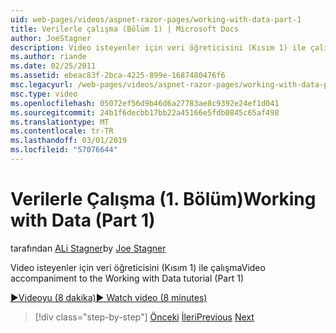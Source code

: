 ```yaml
---
uid: web-pages/videos/aspnet-razor-pages/working-with-data-part-1
title: Verilerle çalışma (Bölüm 1) | Microsoft Docs
author: JoeStagner
description: Video isteyenler için veri öğreticisini (Kısım 1) ile çalışma
ms.author: riande
ms.date: 02/25/2011
ms.assetid: ebeac83f-2bca-4225-899e-1687480476f6
msc.legacyurl: /web-pages/videos/aspnet-razor-pages/working-with-data-part-1
msc.type: video
ms.openlocfilehash: 05072ef56d9b46d6a27783ae8c9392e24ef1d041
ms.sourcegitcommit: 24b1f6decbb17bb22a45166e5fdb0845c65af498
ms.translationtype: MT
ms.contentlocale: tr-TR
ms.lasthandoff: 03/01/2019
ms.locfileid: "57076644"
---
```

<a name="working-with-data-part-1"></a><span data-ttu-id="991c2-103">Verilerle Çalışma (1. Bölüm)</span><span class="sxs-lookup"><span data-stu-id="991c2-103">Working with Data (Part 1)</span></span>
====================
<span data-ttu-id="991c2-104">tarafından [ALi Stagner](https://github.com/JoeStagner)</span><span class="sxs-lookup"><span data-stu-id="991c2-104">by [Joe Stagner](https://github.com/JoeStagner)</span></span>

<span data-ttu-id="991c2-105">Video isteyenler için veri öğreticisini (Kısım 1) ile çalışma</span><span class="sxs-lookup"><span data-stu-id="991c2-105">Video accompaniment to the Working with Data tutorial (Part 1)</span></span>

[<span data-ttu-id="991c2-106">&#9654;Videoyu (8 dakika)</span><span class="sxs-lookup"><span data-stu-id="991c2-106">&#9654; Watch video (8 minutes)</span></span>](https://channel9.msdn.com/Blogs/ASP-NET-Site-Videos/working-with-data-part-1)

> [!div class="step-by-step"]
> <span data-ttu-id="991c2-107">[Önceki](working-with-forms-part-2.md)
> [İleri](working-with-data-part-2.md)</span><span class="sxs-lookup"><span data-stu-id="991c2-107">[Previous](working-with-forms-part-2.md)
[Next](working-with-data-part-2.md)</span></span>
